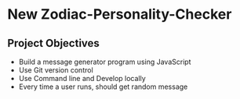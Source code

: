 # New Zodiac-Personality-Checker

## Project Objectives

+ Build a message generator program using JavaScript
+ Use Git version control
+ Use Command line and Develop locally
+ Every time a user runs, should get random message
